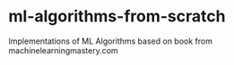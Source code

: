 # ml-algorithms-from-scratch
Implementations of ML Algorithms based on book from machinelearningmastery.com
